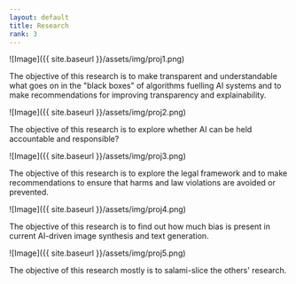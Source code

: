 ```yaml
---
layout: default
title: Research
rank: 3
---
```

![Image]({{ site.baseurl }}/assets/img/proj1.png)

The objective of this research is to make transparent and understandable what goes on in the "black boxes" of algorithms fuelling AI systems and to make recommendations for improving transparency and explainability.

![Image]({{ site.baseurl }}/assets/img/proj2.png)

The objective of this research is to explore whether AI can be held accountable and responsible?

![Image]({{ site.baseurl }}/assets/img/proj3.png)

The objective of this research is to explore the legal framework and to make recommendations to ensure that harms and law violations are avoided or prevented.

![Image]({{ site.baseurl }}/assets/img/proj4.png)

The objective of this research is to find out how much bias is present in current AI-driven image synthesis and text generation.

![Image]({{ site.baseurl }}/assets/img/proj5.png)

The objective of this research mostly is to salami-slice the others' research.
